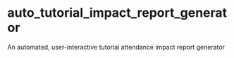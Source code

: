 # auto_tutorial_impact_report_generator
An automated, user-interactive tutorial attendance impact report generator
